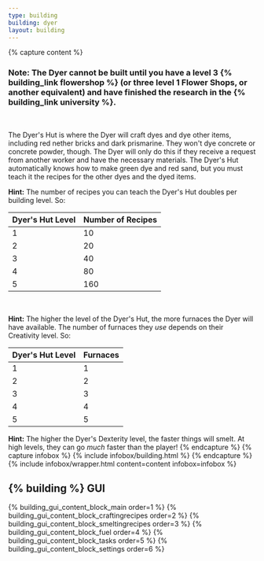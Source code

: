 ```yaml
---
type: building
building: dyer
layout: building
---
```

{% capture content %}
### Note: The Dyer cannot be built until you have a level 3 {% building_link flowershop %} (or three level 1 Flower Shops, or another equivalent) and have finished the research in the {% building_link university %}.
<br>

The Dyer's Hut is where the Dyer will craft dyes and dye other items, including red nether bricks and dark prismarine. They won't dye concrete or concrete powder, though. The Dyer will only do this if they receive a request from another worker and have the necessary materials. The Dyer's Hut automatically knows how to make green dye and red sand, but you must teach it the recipes for the other dyes and the dyed items.

**Hint:** The number of recipes you can teach the Dyer's Hut doubles per building level. So:

| Dyer's Hut Level | Number of Recipes |
|------------------|-------------------|
| 1                | 10                |
| 2                | 20                |
| 3                | 40                |
| 4                | 80                |
| 5                | 160               |

<br>

**Hint:** The higher the level of the Dyer's Hut, the more furnaces the Dyer will have available. The number of furnaces they *use* depends on their Creativity level. So:

| Dyer's Hut Level | Furnaces |
|------------------|----------|
| 1                | 1        |
| 2                | 2        |
| 3                | 3        |
| 4                | 4        |
| 5                | 5        |

**Hint:** The higher the Dyer's Dexterity level, the faster things will smelt. At high levels, they can go *much* faster than the player!
{% endcapture %}
{% capture infobox %}
{% include infobox/building.html %}
{% endcapture %}
{% include infobox/wrapper.html content=content infobox=infobox %}

## {% building %} GUI

{% building_gui_content_block_main order=1 %}
{% building_gui_content_block_craftingrecipes order=2 %}
{% building_gui_content_block_smeltingrecipes order=3 %}
{% building_gui_content_block_fuel order=4 %}
{% building_gui_content_block_tasks order=5 %}
{% building_gui_content_block_settings order=6 %}